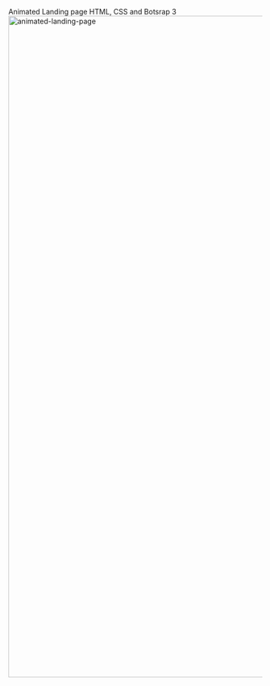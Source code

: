 Animated Landing page HTML, CSS and Botsrap 3
<img width="1313" alt="animated-landing-page" src="https://github.com/user-attachments/assets/621c8bbb-68a3-44c3-9105-ffc7157eb60d" />
